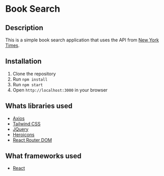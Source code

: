 # Book Search

## Description

This is a simple book search application that uses the API from [New York Times](http://developer.nytimes.com/docs/books_api/).

## Installation

1. Clone the repository
2. Run `npm install`
3. Run `npm start`
4. Open `http://localhost:3000` in your browser

## Whats libraries used

- [Axios](https://www.npmjs.com/package/axios)
- [Tailwind CSS](https://tailwindcss.com/)
- [JQuery](https://jquery.com/)
- [Heroicons](https://heroicons.com/)
- [React Router DOM](https://reactrouter.com/web/guides/quick-start)

## What frameworks used

- [React](https://reactjs.org/)
